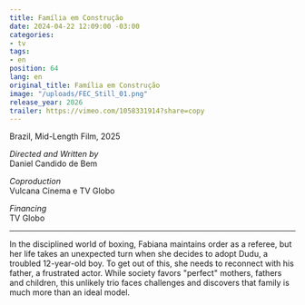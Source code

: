 ```yaml
---
title: Família em Construção
date: 2024-04-22 12:09:00 -03:00
categories:
- tv
tags:
- en
position: 64
lang: en
original_title: Família em Construção
image: "/uploads/FEC_Still_01.png"
release_year: 2026
trailer: https://vimeo.com/1058331914?share=copy
---
```


Brazil, Mid-Length Film, 2025

*Directed and Written by*\
Daniel Candido de Bem

*Coproduction*\
Vulcana Cinema e TV Globo

*Financing*\
TV Globo

***

In the disciplined world of boxing, Fabiana maintains order as a referee, but her life takes an unexpected turn when she decides to adopt Dudu, a troubled 12-year-old boy. To get out of this, she needs to reconnect with his father, a frustrated actor. While society favors "perfect" mothers, fathers and children, this unlikely trio faces challenges and discovers that family is much more than an ideal model.